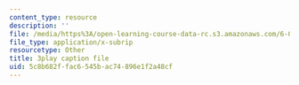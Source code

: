 ```yaml
---
content_type: resource
description: ''
file: /media/https%3A/open-learning-course-data-rc.s3.amazonaws.com/6-004-computation-structures-spring-2017/5c8b682ffac6545bac74896e1f2a48cf_LW-8wbtPQIE.vtt
file_type: application/x-subrip
resourcetype: Other
title: 3play caption file
uid: 5c8b682f-fac6-545b-ac74-896e1f2a48cf
---
```

